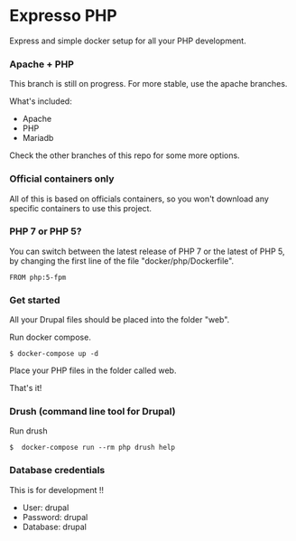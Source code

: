 # Expresso PHP

Express and simple docker setup for all your PHP development.

### Apache + PHP

This branch is still on progress. For more stable, use the apache branches.

What's included:

  - Apache
  - PHP
  - Mariadb

Check the other branches of this repo for some more options.

### Official containers only
All of this is based on officials containers, so you won't download any
specific containers to use this project.

### PHP 7 or PHP 5?
You can switch between the latest release of PHP 7 or the latest of PHP 5, by
changing the first line of the file "docker/php/Dockerfile".
```
FROM php:5-fpm
```

### Get started
All your Drupal files should be placed into the folder "web".

Run docker compose.
```
$ docker-compose up -d
```

Place your PHP files in the folder called web.

That's it!

### Drush (command line tool for Drupal)

Run drush
```
$  docker-compose run --rm php drush help
```

### Database credentials
This is for development !!

* User: drupal
* Password: drupal
* Database: drupal
